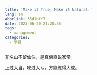 ```yaml
---
title: 'Make it True, Make it Natural.'
lang: en
abbrlink: 35d1bff7
date: 2023-06-20 21:20:55
tags:
  - management
categories:
  - 學習
---
```


非名山不留仙住，是真佛直说家常。

上过大当，吃过大亏，方能练得大成。


